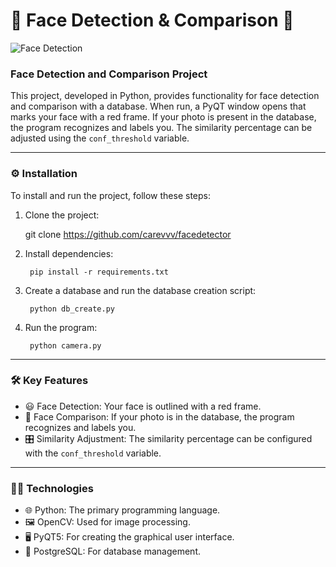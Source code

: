 # 🎨 Face Detection & Comparison 🌈

![Face Detection](https://media1.tenor.com/m/B8ra2i-OK9QAAAAC/face-recognition.gif)

### Face Detection and Comparison Project

This project, developed in Python, provides functionality for face detection and comparison with a database. When run, a PyQT window opens that marks your face with a red frame. If your photo is present in the database, the program recognizes and labels you. The similarity percentage can be adjusted using the `conf_threshold` variable.

---

### ⚙️ Installation

To install and run the project, follow these steps:

1. Clone the project:
    
      git clone https://github.com/carevvv/facedetector

2. Install dependencies:
    
        pip install -r requirements.txt

3. Create a database and run the database creation script:
    
        python db_create.py

4. Run the program:
    
        python camera.py

---

### 🛠 Key Features

- 😃 Face Detection: Your face is outlined with a red frame.
- 🧠 Face Comparison: If your photo is in the database, the program recognizes and labels you.
- 🎛 Similarity Adjustment: The similarity percentage can be configured with the `conf_threshold` variable.

---

### 🧑‍💻 Technologies

- 🌐 Python: The primary programming language.
- 🖼 OpenCV: Used for image processing.
- 🖥 PyQT5: For creating the graphical user interface.
- 📂 PostgreSQL: For database management.
